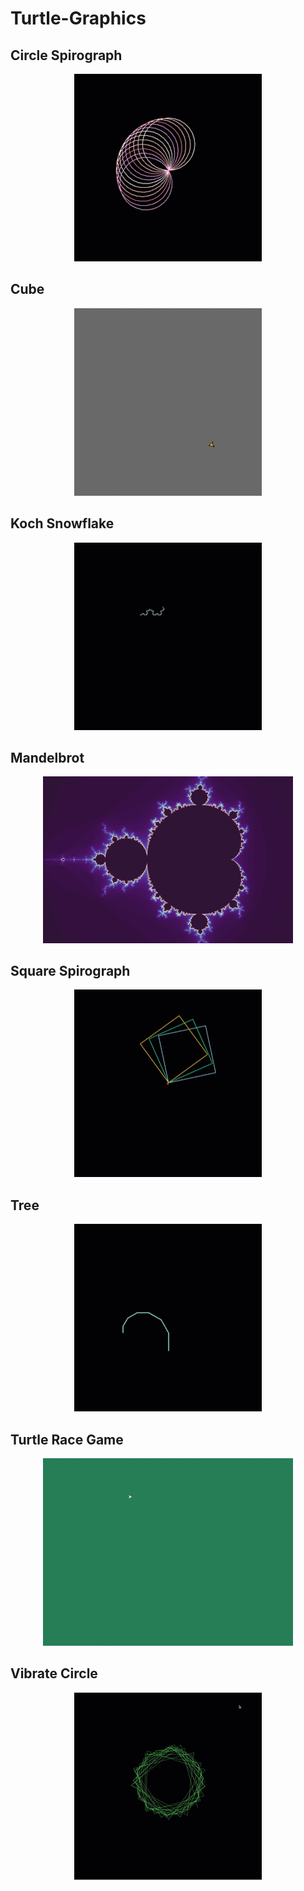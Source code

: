 # Turtle-Graphics
  
## Circle Spirograph
<p align="center">
  <img src="Circle-Spirograph/CircleSpirograph.gif" alt="animated" />
</p>

## Cube
<p align="center">
  <img src="Cube/Cube.gif" alt="animated" />
</p>

## Koch Snowflake
<p align="center">
  <img src="Koch-Snowflake/KochSnowflake.gif" alt="animated" />
</p>

## Mandelbrot
<div align="center">
<img src="Mandelbrot/mandelbrot.png" width=400>
</div>

## Square Spirograph
<p align="center">
  <img src="Square-Spirograph/SquareSpirograph.gif" alt="animated" />
</p>

## Tree
<p align="center">
  <img src="Tree/Tree.gif" alt="animated" />
</p>

## Turtle Race Game
<p align="center">
  <img src="Turtle-Race-Game/TurtleRace.gif" alt="animated" />
</p>

## Vibrate Circle
<p align="center">
  <img src="Vibrate-Circle/VibrateCircle.gif" alt="animated" />
</p>

